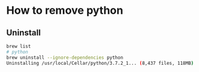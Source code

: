 # How to remove python

## Uninstall

```bash
brew list
# python
brew uninstall --ignore-dependencies python
Uninstalling /usr/local/Cellar/python/3.7.2_1... (8,437 files, 118MB)
```
